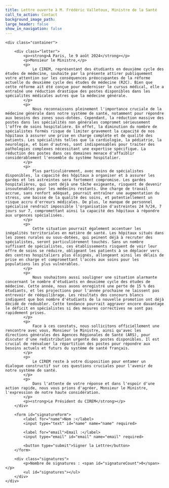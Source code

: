 ```yaml
---
title: Lettre ouverte à M. Frédéric Valletoux, Ministre de la Santé
call_to_action: Contact
background_image_path:
large_header: false
show_in_navigation: false
---
```


<html lang="fr">
<head>
    <meta charset="UTF-8">
    <meta name="viewport" content="width=device-width, initial-scale=1.0">
    <link rel="stylesheet" href="https://ciremwebsite.github.io/assets/css/style.css">
    <style>
        /* Styles supplémentaires spécifiques à cette page */
    .letter p {
        font-size: 1.7rem; /* Ajustez cette taille si nécessaire pour correspondre à "NOM" */
        margin-bottom: 15px;
        line-height: 1.6;
        }
        form {
            margin-top: 30px;
        }
        form label {
            font-weight: bold;
            margin-bottom: 5px;
        }
        form input[type="text"], form input[type="email"] {
            width: 100%;
            padding: 10px;
            margin-bottom: 15px;
            border: 1px solid #ddd;
            border-radius: 4px;
        }
        form button {
            padding: 10px 20px;
            background-color: #007bff;
            color: white;
            border: none;
            border-radius: 4px;
            cursor: pointer;
            font-size: 1rem;
        }
        form button:hover {
            background-color: #0056b3;
        }
        .signatures {
            margin-top: 30px;
        }
        .signature-count {
            font-weight: bold;
            font-size: 1.2rem;
            color: #333;
        }
        .signatures ul {
            list-style-type: none;
            padding: 0;
        }
        .signatures ul li {
            padding: 5px 0;
            border-bottom: 1px solid #ddd;
        }
    </style>
</head>
<body>

    <div class="container">

        <div class="letter">
            <p><strong>À Paris, le 9 août 2024</strong></p>
            <p>Monsieur le Ministre,</p>
            <p>
                Le CIREM, représentant des étudiants en deuxième cycle des études de médecine, souhaite par la présente attirer publiquement votre attention sur les conséquences préoccupantes de la réforme actuelle du deuxième cycle des études de médecine (R2C). Bien que cette réforme ait été conçue pour moderniser le cursus médical, elle a entraîné une réduction drastique des postes disponibles dans les spécialités médicales autres que la médecine générale.
            </p>
            <p>
                Nous reconnaissons pleinement l'importance cruciale de la médecine générale dans notre système de santé, notamment pour répondre aux besoins des zones sous-dotées. Cependant, la réduction massive des postes dans les spécialités non générales compromet sérieusement l'offre de soins hospitalière. En effet, la diminution du nombre de spécialistes formés risque de limiter gravement la capacité de nos hôpitaux à assurer une prise en charge complète et de qualité des patients. Les spécialités telles que la cardiologie, la pédiatrie, la neurologie, et bien d'autres, sont indispensables pour traiter des pathologies complexes nécessitant une expertise spécifique. La réduction des postes dans ces domaines menace d'affaiblir considérablement l'ensemble du système hospitalier.
            </p>
            <p>
                Plus particulièrement, avec moins de spécialistes disponibles, la capacité des hôpitaux à organiser et à assurer les gardes et les astreintes sera fortement compromise. Les gardes hospitalières, qui sont déjà une tâche exigeante, risquent de devenir insoutenables pour les médecins restants. Une charge de travail accrue, sans renfort adéquat, pourrait entraîner une augmentation du stress, une baisse de la qualité des soins, et potentiellement un risque accru d'erreurs médicales. De plus, le manque de personnel spécialisé rendrait impossible l'organisation d'astreintes 24 h/24, 7 jours sur 7, compromettant ainsi la capacité des hôpitaux à répondre aux urgences spécialisées.
            </p>
            <p>
                Cette situation pourrait également accentuer les inégalités territoriales en matière de santé. Les hôpitaux situés dans les zones rurales ou sous-dotées, qui peinent déjà à recruter des spécialistes, seront particulièrement touchés. Sans un nombre suffisant de spécialistes, ces établissements risquent de voir leur offre de soins se réduire, obligeant les patients à se déplacer vers des centres hospitaliers plus éloignés, allongeant ainsi les délais de prise en charge et compromettant l'accès aux soins pour les populations les plus vulnérables.
            </p>
            <p>
                Nous souhaitons aussi souligner une situation alarmante concernant le nombre d'étudiants en deuxième cycle des études de médecine. Cette année, nous avons enregistré une perte de 15 % des étudiants, et les projections pour l'année prochaine ne laissent pas entrevoir de rééquilibrage. Les résultats des concours blancs indiquent que bon nombre d'étudiants de la nouvelle promotion ont déjà décidé de redoubler. Cette tendance pourrait aggraver encore davantage le déficit en spécialistes si des mesures correctives ne sont pas rapidement prises.
            </p>
            <p>
                Face à ces constats, nous sollicitons officiellement une rencontre avec vous, Monsieur le Ministre, ainsi qu'avec les directions générales des Agences Régionales de Santé (ARS), pour discuter d'une redistribution urgente des postes disponibles. Il est crucial de réévaluer la répartition des postes pour répondre aux besoins actuels et futurs du système de santé français.
            </p>
            <p>
                Le CIREM reste à votre disposition pour entamer un dialogue constructif sur ces questions cruciales pour l'avenir de notre système de santé.
            </p>
            <p>
                Dans l'attente de votre réponse et dans l'espoir d'une action rapide, nous vous prions d'agréer, Monsieur le Ministre, l'expression de notre haute considération.
            </p>
            <p><strong>Le Président du CIREM</strong></p>
        </div>

        <form id="signatureForm">
            <label for="name">Nom :</label>
            <input type="text" id="name" name="name" required>
            
            <label for="email">Email :</label>
            <input type="email" id="email" name="email" required>
            
            <button type="submit">Signer la Lettre</button>
        </form>

        <div class="signatures">
            <p>Nombre de signatures : <span id="signatureCount">0</span></p>
            <ul id="signatures"></ul>
        </div>
    </div>

 <script>
    // Utilisation correcte de l'URL de base de votre backend
    const backendUrl = 'https://graceful-frost-bow.glitch.me'; // URL de votre serveur Node.js

    // Gestion de la soumission du formulaire
    document.getElementById('signatureForm').onsubmit = function(e) {
        e.preventDefault();
        const name = document.getElementById('name').value;
        const email = document.getElementById('email').value;
        
        // Envoi de la requête POST pour ajouter une nouvelle signature
        fetch(`${backendUrl}/signatures`, {
            method: 'POST',
            headers: {
                'Content-Type': 'application/json',
            },
            body: JSON.stringify({ name, email }),
        })
        .then(response => response.json())
        .then(data => {
            console.log('Success:', data);
            fetchSignatures(); // Recharger la liste des signatures
        })
        .catch((error) => {
            console.error('Error:', error);
        });

        // Réinitialiser le formulaire après soumission
        document.getElementById('name').value = '';
        document.getElementById('email').value = '';
    }

    // Fonction pour récupérer et afficher les signatures
    function fetchSignatures() {
        fetch(`${backendUrl}/signatures`)
            .then(response => response.json())
            .then(data => {
                const signatureList = document.getElementById('signatures');
                signatureList.innerHTML = ''; // Vider la liste existante
                data.forEach((signature, index) => {
                    const li = document.createElement('li');
                    li.textContent = `${index + 1}. ${signature.name}`;
                    signatureList.appendChild(li);
                });
                document.getElementById('signatureCount').textContent = data.length;
            });
    }

    // Charger les signatures au démarrage
    fetchSignatures();
</script>


</body>
</html>
